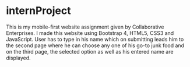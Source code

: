 # internProject
This is my mobile-first website assignment given by Collaborative Enterprises. I made this website using Bootstrap 4, HTML5, CSS3 and JavaScript. 
User has to type in his name which on submitting leads him to the second page where he can choose any one of his go-to junk food and on the third page, the selected option as well as his entered name are displayed.
